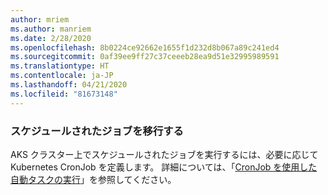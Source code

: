 ```yaml
---
author: mriem
ms.author: manriem
ms.date: 2/28/2020
ms.openlocfilehash: 8b0224ce92662e1655f1d232d8b067a89c241ed4
ms.sourcegitcommit: 0af39ee9ff27c37ceeeb28ea9d51e32995989591
ms.translationtype: HT
ms.contentlocale: ja-JP
ms.lasthandoff: 04/21/2020
ms.locfileid: "81673148"
---
```

### <a name="migrate-scheduled-jobs"></a>スケジュールされたジョブを移行する

AKS クラスター上でスケジュールされたジョブを実行するには、必要に応じて Kubernetes CronJob を定義します。 詳細については、「[CronJob を使用した自動タスクの実行](https://kubernetes.io/docs/tasks/job/automated-tasks-with-cron-jobs/)」を参照してください。
